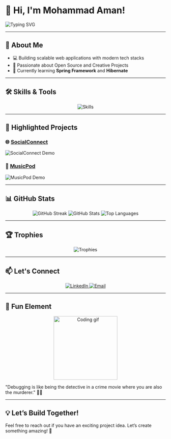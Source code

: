 # 👋 Hi, I'm Mohammad Aman!

![Typing SVG](https://readme-typing-svg.demolab.com?font=Fira+Code&size=24&pause=1000&color=F75800&center=true&vCenter=true&width=440&lines=Freelance+Web+Developer;Full+Stack+Developer;Tech+Explorer;Open+to+Collaboration!)

---

## 🌟 **About Me**
 
- 💻 Building scalable web applications with modern tech stacks  
- 🚀 Passionate about Open Source and Creative Projects  
- 🌱 Currently learning **Spring Framework** and **Hibernate**  

---

## 🛠️ **Skills & Tools**

<div align="center">
  <img src="https://skillicons.dev/icons?i=java,js,react,nodejs,spring,docker,git,hibernate" alt="Skills" />
</div>

---

## 🚀 **Highlighted Projects**

### 🌐 **[SocialConnect](https://github.com/yourusername/socialconnect)**  
![SocialConnect Demo](https://github-readme-stats.vercel.app/api/pin/?username=yourusername&repo=socialconnect&theme=radical)

### 🎵 **[MusicPod](https://github.com/yourusername/musicpod)**  
![MusicPod Demo](https://github-readme-stats.vercel.app/api/pin/?username=yourusername&repo=musicpod&theme=radical)

---

## 📊 **GitHub Stats**

<div align="center">
  <img src="https://github-readme-streak-stats.herokuapp.com/?user=yourusername&theme=radical" alt="GitHub Streak" />
  <img src="https://github-readme-stats.vercel.app/api?username=yourusername&show_icons=true&theme=radical" alt="GitHub Stats" />
  <img src="https://github-readme-stats.vercel.app/api/top-langs/?username=yourusername&layout=compact&theme=radical" alt="Top Languages" />
</div>

---

## 🏆 **Trophies**

<div align="center">
  <img src="https://github-profile-trophy.vercel.app/?username=yourusername&theme=dracula&margin-w=15&margin-h=15" alt="Trophies" />
</div>

---

## 📫 **Let's Connect**

<div align="center">
  <a href="https://linkedin.com/in/yourprofile" target="_blank">
    <img src="https://img.shields.io/badge/LinkedIn-0A66C2?style=for-the-badge&logo=linkedin&logoColor=white" alt="LinkedIn" />
  </a>
  <a href="mailto:yourname@gmail.com" target="_blank">
    <img src="https://img.shields.io/badge/Gmail-D14836?style=for-the-badge&logo=gmail&logoColor=white" alt="Email" />
  </a>
</div>

---

## 🎉 **Fun Element**

<div align="center">
  <img src="https://media.giphy.com/media/26xBP2pR3vAEXFgNa/giphy.gif" width="200" alt="Coding gif" />
</div>

"Debugging is like being the detective in a crime movie where you are also the murderer." 🕵️‍♂️

---

## 💡 **Let’s Build Together!**

Feel free to reach out if you have an exciting project idea. Let’s create something amazing! 🚀
